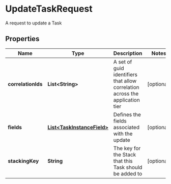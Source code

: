 

# UpdateTaskRequest

A request to update a Task

## Properties

| Name | Type | Description | Notes |
|------------ | ------------- | ------------- | -------------|
|**correlationIds** | **List&lt;String&gt;** | A set of guid identifiers that allow correlation across the application tier |  [optional] |
|**fields** | [**List&lt;TaskInstanceField&gt;**](TaskInstanceField.md) | Defines the fields associated with the update |  [optional] |
|**stackingKey** | **String** | The key for the Stack that this Task should be added to |  [optional] |



